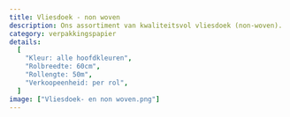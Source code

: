 ```yaml
---
title: Vliesdoek - non woven
description: Ons assortiment van kwaliteitsvol vliesdoek (non-woven).
category: verpakkingspapier
details:
  [
    "Kleur: alle hoofdkleuren",
    "Rolbreedte: 60cm",
    "Rollengte: 50m",
    "Verkoopeenheid: per rol",
  ]
image: ["Vliesdoek- en non woven.png"]
---
```


